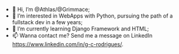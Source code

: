 - 👋 Hi, I’m @Athlas/@Grimmace;
- 👀 I’m interested in WebApps with Python, pursuing the path of a fullstack dev in a few years;
- 🌱 I’m currently learning Django Framework and HTML;
- 📫 Wanna contact me? Send me a message on LinkedIn https://www.linkedin.com/in/g-c-rodrigues/.

<!---
Athla/Athla is a ✨ special ✨ repository because its `README.md` (this file) appears on your GitHub profile.
You can click the Preview link to take a look at your changes.
--->
